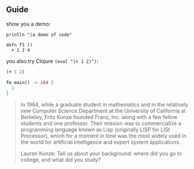 ## Guide

show you a demo:

```
println "|a demo of code"
```

```cirru
defn f1 ()
  + 1 2 4
```

you also try Clojure `(eval "(+ 1 2)")`:

```clojure
(+ 1 2)
```

```rust
fn main() -> i64 {
  1
}
```

> In 1984, while a graduate student in mathematics and in the relatively new Computer Science Department at the University of California at Berkeley, Fritz Kunze founded Franz, Inc. along with a few fellow students and one professor. Their mission was to commercialize a programming language known as Lisp (originally LISP for LISt Processor), which for a moment in time was the most widely used in the world for artificial intelligence and expert system applications.
>
> Lauren Kunze: Tell us about your background: where did you go to college, and what did you study?
